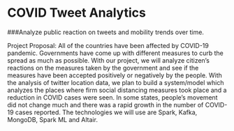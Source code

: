 # COVID Tweet Analytics

###Analyze public reaction on tweets and mobility trends over time.

Project Proposal: All of the countries have been affected by COVID-19 pandemic. Governments have come up with different measures to curb the spread as much as possible. With our project, we will analyze citizen’s reactions on the measures taken by the government and see if the measures have been accepted positively or negatively by the people. With the analysis of twitter location data, we plan to build a system/model which analyzes the places where firm social distancing measures took place and a reduction in COVID cases were seen. In some states, people’s movement did not change much and there was a rapid growth in the number of COVID-19 cases reported. The technologies we will use are Spark, Kafka, MongoDB, Spark ML and Altair.
